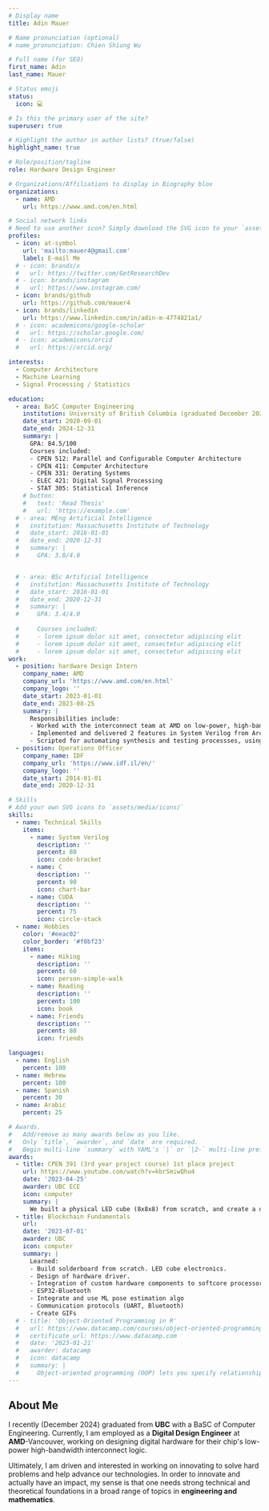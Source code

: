 ```yaml
---
# Display name
title: Adin Mauer

# Name pronunciation (optional)
# name_pronunciation: Chien Shiung Wu

# Full name (for SEO)
first_name: Adin
last_name: Mauer

# Status emoji
status:
  icon: 💻

# Is this the primary user of the site?
superuser: true

# Highlight the author in author lists? (true/false)
highlight_name: true

# Role/position/tagline
role: Hardware Design Engineer

# Organizations/Affiliations to display in Biography blox
organizations:
  - name: AMD
    url: https://www.amd.com/en.html

# Social network links
# Need to use another icon? Simply download the SVG icon to your `assets/media/icons/` folder.
profiles:
  - icon: at-symbol
    url: 'mailto:mauer4@gmail.com'
    label: E-mail Me
  # - icon: brands/x
  #   url: https://twitter.com/GetResearchDev
  # - icon: brands/instagram
  #   url: https://www.instagram.com/
  - icon: brands/github
    url: https://github.com/mauer4
  - icon: brands/linkedin
    url: https://www.linkedin.com/in/adin-m-4774821a1/
  # - icon: academicons/google-scholar
  #   url: https://scholar.google.com/
  # - icon: academicons/orcid
  #   url: https://orcid.org/

interests:
  - Computer Architecture
  - Machine Learning
  - Signal Processing / Statistics

education:
  - area: BaSC Computer Engineering
    institution: University of British Columbia (graduated December 2024)
    date_start: 2020-09-01
    date_end: 2024-12-31
    summary: |
      GPA: 84.5/100
      Courses included:
      - CPEN 512: Parallel and Configurable Computer Architecture
      - CPEN 411: Computer Architecture
      - CPEN 331: Oerating Systems
      - ELEC 421: Digital Signal Processing
      - STAT 305: Statistical Inference
    # button:
    #   text: 'Read Thesis'
    #   url: 'https://example.com'
  # - area: MEng Artificial Intelligence
  #   institution: Massachusetts Institute of Technology
  #   date_start: 2016-01-01
  #   date_end: 2020-12-31
  #   summary: |
  #     GPA: 3.8/4.0


  # - area: BSc Artificial Intelligence
  #   institution: Massachusetts Institute of Technology
  #   date_start: 2016-01-01
  #   date_end: 2020-12-31
  #   summary: |
  #     GPA: 3.4/4.0
      
  #     Courses included:
  #     - lorem ipsum dolor sit amet, consectetur adipiscing elit
  #     - lorem ipsum dolor sit amet, consectetur adipiscing elit
  #     - lorem ipsum dolor sit amet, consectetur adipiscing elit
work:
  - position: hardware Design Intern
    company_name: AMD
    company_url: 'https://www.amd.com/en.html'
    company_logo: ''
    date_start: 2023-01-01
    date_end: 2023-08-25
    summary: |
      Responsibilities include:
      - Worked with the interconnect team at AMD on low-power, high-bandwidth interconnect logic
      - Implemented and delivered 2 features in System Verilog from Architecture design documents
      - Scripted for automating synthesis and testing processses, using tcl, bash, perl etc.
  - position: Operations Officer
    company_name: IDF
    company_url: 'https://www.idf.il/en/'
    company_logo: ''
    date_start: 2014-01-01
    date_end: 2020-12-31

# Skills
# Add your own SVG icons to `assets/media/icons/`
skills:
  - name: Technical Skills
    items:
      - name: System Verilog
        description: ''
        percent: 80
        icon: code-bracket
      - name: C
        description: ''
        percent: 90
        icon: chart-bar
      - name: CUDA
        description: ''
        percent: 75
        icon: circle-stack
  - name: Hobbies
    color: '#eeac02'
    color_border: '#f0bf23'
    items:
      - name: Hiking
        description: ''
        percent: 60
        icon: person-simple-walk
      - name: Reading
        description: ''
        percent: 100
        icon: book
      - name: Friends
        description: ''
        percent: 80
        icon: friends

languages:
  - name: English
    percent: 100
  - name: Hebrew
    percent: 100
  - name: Spanish
    percent: 30
  - name: Arabic
    percent: 25

# Awards.
#   Add/remove as many awards below as you like.
#   Only `title`, `awarder`, and `date` are required.
#   Begin multi-line `summary` with YAML's `|` or `|2-` multi-line prefix and indent 2 spaces below.
awards:
  - title: CPEN 391 (3rd year project course) 1st place project
    url: https://www.youtube.com/watch?v=kbrSmiwQhu4
    date: '2023-04-25'
    awarder: UBC ECE
    icon: computer
    summary: |
      We built a physical LED cube (8x8x8) from scratch, and create a digital logic hardware on an FPGA as a custom hardware block integrated into a NIOS softcore processor as a custom intruction. The FPGA driver was then connected to a Android app via ESP32-bluetooth, where a user can control the cude from an interface. The cube can either show cool patterns (pre-made), or open the phone's camera, point at a person, and a pose detecting algorithm creates a simulated stick person figure in real-time, transmits it to the cube where to show the person and their movement live. WON FIRST PLACE! See video.
  - title: Blockchain Fundamentals
    url: 
    date: '2023-07-01'
    awarder: UBC
    icon: computer
    summary: |
      Learned:
      - Build solderboard from scratch. LED cube electronics.
      - Design of hardware driver.
      - Integration of custom hardware components to softcore processor (NIOS) as custom intructions.
      - ESP32-Bluetooth
      - Integrate and use ML pose estimation algo
      - Communication protocols (UART, Bluetooth)
      - Create GIFs
  # - title: 'Object-Oriented Programming in R'
  #   url: https://www.datacamp.com/courses/object-oriented-programming-with-s3-and-r6-in-r
  #   certificate_url: https://www.datacamp.com
  #   date: '2023-01-21'
  #   awarder: datacamp
  #   icon: datacamp
  #   summary: |
  #     Object-oriented programming (OOP) lets you specify relationships between functions and the objects that they can act on, helping you manage complexity in your code. This is an intermediate level course, providing an introduction to OOP, using the S3 and R6 systems. S3 is a great day-to-day R programming tool that simplifies some of the functions that you write. R6 is especially useful for industry-specific analyses, working with web APIs, and building GUIs.
---
```


## About Me

I recently (December 2024) graduated from **UBC** with a BaSC of Computer Engineering. Currently, I am employed as a **Digital Design Engineer** at **AMD**-Vancouver, working on designing digital hardware for their chip's  low-power high-bandwidth interconnect logic.

Ultimately, I am driven and interested in working on innovating to solve hard problems and help advance our technologies. In order to innovate and actually have an impact, my sense is that one needs strong technical and theoretical foundations in a broad range of topics in **engineering and mathematics**.
